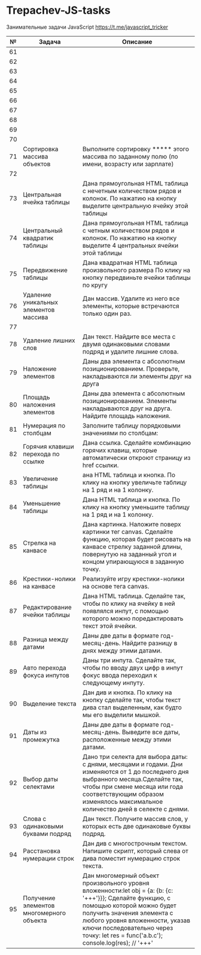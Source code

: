 # Trepachev-JS-tasks

Занимательные задачи JavaScript
https://t.me/javascript_tricker


| №  | Задача                       | Описание                                                                                                                                                                                           |
|----|------------------------------|----------------------------------------------------------------------------------------------------------------------------------------------------------------------------------------------------|
| 61 ||
| 62 ||
| 63 ||
| 64 ||
| 65 ||
| 66 ||
| 67 ||
| 68 ||
| 69 ||
| 70 ||
| 71 |Сортировка массива объектов| Выполните сортировку ***** этого массива по заданному полю (по имени, возрасту или зарплате)
| 72 ||
| 73 |Центральная ячейка таблицы|Дана прямоугольная HTML таблица с нечетным количеством рядов и колонок. По нажатию на кнопку выделите центральную ячейку этой таблицы
| 74 |Центральный квадратик таблицы|Дана прямоугольная HTML таблица с четным количеством рядов и колонок. По нажатию на кнопку выделите 4 центральных ячейки этой таблицы
| 75 |Передвижение таблицы|Дана квадратная HTML таблица произвольного размера По клику на кнопку передвиньте ячейки таблицы по кругу
| 76 |Удаление уникальных элементов массива|Дан массив. Удалите из него все элементы, которые встречаются только один раз.
| 77 ||
| 78 |Удаление лишних слов|Дан текст. Найдите все места с двумя одинаковыми словами подряд и удалите лишние слова.
| 79 |Наложение элементов|Даны два элемента с абсолютным позиционированием. Проверьте, накладываются ли элементы друг на друга
| 80 |Площадь наложения элементов|Даны два элемента с абсолютным позиционированием. Элементы накладываются друг на друга. Найдите площадь наложения.
| 81 |Нумерация по столбцам|Заполните таблицу порядковыми значениями по столбцам:
| 82 |Горячия клавиши перехода по ссылке| Дана ссылка. Сделайте комбинацию горячих клавиш, которые автоматически откроют страницу из href ссылки.
| 83 |Увеличение таблицы|ана HTML таблица и кнопка. По клику на кнопку увеличьте таблицу на 1 ряд и на 1 колонку.
| 84 |Уменьшение таблицы|Дана HTML таблица и кнопка. По клику на кнопку уменьшите таблицу на 1 ряд и на 1 колонку.
| 85 |Стрелка на канвасе| Дана картинка. Наложите поверх картинки тег canvas. Сделайте функцию, которая будет рисовать на канвасе стрелку заданной длины, повернутую на заданный угол и концом упирающуюся в заданную точку. |
| 86 |Крестики-нолики на канвасе| Реализуйте игру крестики-нолики на основе тега canvas.                                                                                                                                             
| 87 |Редактирование ячейки таблицы| Дана HTML таблица. Сделайте так, чтобы по клику на ячейку в ней появлялся инпут, с помощью которого можно поредактировать текст этой ячейки.
| 88 | Разница между датами                             |Даны две даты в формате год-месяц-день. Найдите разницу в днях между этими датами.
| 89 | Авто перехода фокуса инпутов |     Даны три инпута. Сделайте так, чтобы по вводу двух цифр в инпут фокус ввода переходил к следующему инпуту.                                                                                                                   |
| 90 | Выделение текста             | Дан див и кнопка. По клику на кнопку сделайте так, чтобы текст дива стал выделенным, как будто мы его выделили мышкой. |
| 91 |Даты из промежутка|Даны две даты в формате год-месяц-день. Выведите все даты, расположенные между этими датами.
|92  |Выбор даты селектами|Дано три селекта для выбора даты: с днями, месяцами и годами. Дни изменяются от 1 до последнего дня выбранного месяца.Сделайте так, чтобы при смене месяца или года соответствующим образом изменялось максимальное количество дней в селекте с днями.
|93  |Слова с одинаковыми буквами подряд|Дан текст. Получите массив слов, у которых есть две одинаковые буквы подряд.
|94|Расстановка нумерации строк|Дан див с многострочным текстом. Напишите скрипт, который слева от дива поместит нумерацию строк текста.
|95|Получение элементов многомерного объекта|Дан многомерный объект произвольного уровня вложенности:let obj = {a: {b: {c: '+++'}}};  Сделайте функцию, с помощью которой можно будет получить значения элемента с любого уровня вложенности, указав ключи последовательно через точку: let res = func('a.b.c'); console.log(res); // '+++'